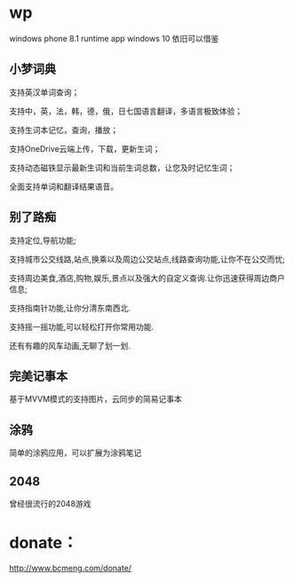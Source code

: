 # wp
windows phone 8.1  runtime app  windows 10 依旧可以借鉴

## 小梦词典
支持英汉单词查询；

支持中，英，法，韩，德，俄，日七国语言翻译，多语言极致体验；

支持生词本记忆，查询，播放；

支持OneDrive云端上传，下载，更新生词；

支持动态磁铁显示最新生词和当前生词总数，让您及时记忆生词；

全面支持单词和翻译结果语音。
## 别了路痴
支持定位,导航功能;

支持城市公交线路,站点,换乘以及周边公交站点,线路查询功能,让你不在公交而忧;

支持周边美食,酒店,购物,娱乐,景点以及强大的自定义查询.让你迅速获得周边商户信息;

支持指南针功能,让你分清东南西北.

支持摇一摇功能,可以轻松打开你常用功能.

还有有趣的风车动画,无聊了划一划.
## 完美记事本
基于MVVM模式的支持图片，云同步的简易记事本
## 涂鸦
简单的涂鸦应用，可以扩展为涂鸦笔记
## 2048
曾经很流行的2048游戏

# donate：
http://www.bcmeng.com/donate/

